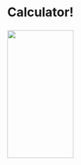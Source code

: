 # Calculator!

<img src="https://user-images.githubusercontent.com/84254470/223869979-3520075f-40e7-47a6-ad10-2fb7dc8360d4.png" vspace="5" align= "center" height="290" width="150">
